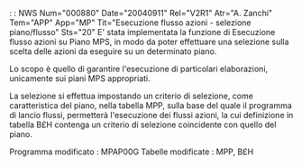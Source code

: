 :  : NWS Num="000880" Date="20040911" Rel="V2R1" Atr="A. Zanchi" Tem="APP" App="MP" Tit="Esecuzione flusso azioni - selezione piano/flusso" Sts="20"
E' stata implementata la funzione di Esecuzione flusso azioni su Piano MPS, in modo da poter effettuare una selezione sulla scelta delle azioni da eseguire su un determinato piano.

Lo scopo è quello di garantire l'esecuzione di particolari elaborazioni, unicamente sui piani MPS appropriati.

La selezione si effettua impostando un criterio di selezione, come caratteristica del piano, nella
tabella MPP, sulla base del quale il programma di lancio flussi, permetterà l'esecuzione dei flussi
azioni, la cui definizione in tabella B£H contenga un criterio di selezione coincidente con quello
del piano.

Programma modificato :  MPAP00G
Tabelle modificate :  MPP, B£H
